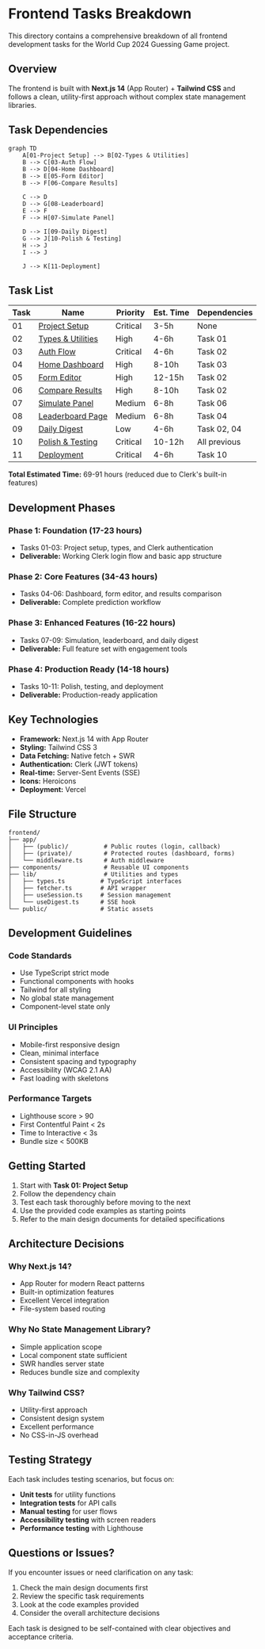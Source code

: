 # Frontend Tasks Breakdown

This directory contains a comprehensive breakdown of all frontend development tasks for the World Cup 2024 Guessing Game project.

## Overview

The frontend is built with **Next.js 14** (App Router) + **Tailwind CSS** and follows a clean, utility-first approach without complex state management libraries.

## Task Dependencies

```mermaid
graph TD
    A[01-Project Setup] --> B[02-Types & Utilities]
    B --> C[03-Auth Flow]
    B --> D[04-Home Dashboard]
    B --> E[05-Form Editor]
    B --> F[06-Compare Results]

    C --> D
    D --> G[08-Leaderboard]
    E --> F
    F --> H[07-Simulate Panel]

    D --> I[09-Daily Digest]
    G --> J[10-Polish & Testing]
    H --> J
    I --> J

    J --> K[11-Deployment]
```

## Task List

| Task | Name                                             | Priority | Est. Time | Dependencies |
| ---- | ------------------------------------------------ | -------- | --------- | ------------ |
| 01   | [Project Setup](./01-project-setup.md)           | Critical | 3-5h      | None         |
| 02   | [Types & Utilities](./02-types-and-utilities.md) | High     | 4-6h      | Task 01      |
| 03   | [Auth Flow](./03-auth-flow.md)                   | Critical | 4-6h      | Task 02      |
| 04   | [Home Dashboard](./04-home-dashboard.md)         | High     | 8-10h     | Task 03      |
| 05   | [Form Editor](./05-form-editor.md)               | High     | 12-15h    | Task 02      |
| 06   | [Compare Results](./06-compare-results.md)       | High     | 8-10h     | Task 02      |
| 07   | [Simulate Panel](./07-simulate-panel.md)         | Medium   | 6-8h      | Task 06      |
| 08   | [Leaderboard Page](./08-leaderboard-page.md)     | Medium   | 6-8h      | Task 04      |
| 09   | [Daily Digest](./09-daily-digest.md)             | Low      | 4-6h      | Task 02, 04  |
| 10   | [Polish & Testing](./10-polish-and-testing.md)   | Critical | 10-12h    | All previous |
| 11   | [Deployment](./11-deployment.md)                 | Critical | 4-6h      | Task 10      |

**Total Estimated Time:** 69-91 hours (reduced due to Clerk's built-in features)

## Development Phases

### Phase 1: Foundation (17-23 hours)

- Tasks 01-03: Project setup, types, and Clerk authentication
- **Deliverable:** Working Clerk login flow and basic app structure

### Phase 2: Core Features (34-43 hours)

- Tasks 04-06: Dashboard, form editor, and results comparison
- **Deliverable:** Complete prediction workflow

### Phase 3: Enhanced Features (16-22 hours)

- Tasks 07-09: Simulation, leaderboard, and daily digest
- **Deliverable:** Full feature set with engagement tools

### Phase 4: Production Ready (14-18 hours)

- Tasks 10-11: Polish, testing, and deployment
- **Deliverable:** Production-ready application

## Key Technologies

- **Framework:** Next.js 14 with App Router
- **Styling:** Tailwind CSS 3
- **Data Fetching:** Native fetch + SWR
- **Authentication:** Clerk (JWT tokens)
- **Real-time:** Server-Sent Events (SSE)
- **Icons:** Heroicons
- **Deployment:** Vercel

## File Structure

```
frontend/
├── app/
│   ├── (public)/          # Public routes (login, callback)
│   ├── (private)/         # Protected routes (dashboard, forms)
│   └── middleware.ts      # Auth middleware
├── components/            # Reusable UI components
├── lib/                   # Utilities and types
│   ├── types.ts          # TypeScript interfaces
│   ├── fetcher.ts        # API wrapper
│   ├── useSession.ts     # Session management
│   └── useDigest.ts      # SSE hook
└── public/               # Static assets
```

## Development Guidelines

### Code Standards

- Use TypeScript strict mode
- Functional components with hooks
- Tailwind for all styling
- No global state management
- Component-level state only

### UI Principles

- Mobile-first responsive design
- Clean, minimal interface
- Consistent spacing and typography
- Accessibility (WCAG 2.1 AA)
- Fast loading with skeletons

### Performance Targets

- Lighthouse score > 90
- First Contentful Paint < 2s
- Time to Interactive < 3s
- Bundle size < 500KB

## Getting Started

1. Start with **Task 01: Project Setup**
2. Follow the dependency chain
3. Test each task thoroughly before moving to the next
4. Use the provided code examples as starting points
5. Refer to the main design documents for detailed specifications

## Architecture Decisions

### Why Next.js 14?

- App Router for modern React patterns
- Built-in optimization features
- Excellent Vercel integration
- File-system based routing

### Why No State Management Library?

- Simple application scope
- Local component state sufficient
- SWR handles server state
- Reduces bundle size and complexity

### Why Tailwind CSS?

- Utility-first approach
- Consistent design system
- Excellent performance
- No CSS-in-JS overhead

## Testing Strategy

Each task includes testing scenarios, but focus on:

- **Unit tests** for utility functions
- **Integration tests** for API calls
- **Manual testing** for user flows
- **Accessibility testing** with screen readers
- **Performance testing** with Lighthouse

## Questions or Issues?

If you encounter issues or need clarification on any task:

1. Check the main design documents first
2. Review the specific task requirements
3. Look at the code examples provided
4. Consider the overall architecture decisions

Each task is designed to be self-contained with clear objectives and acceptance criteria.
